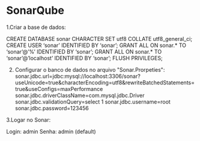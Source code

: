 # SonarQube

1.Criar a base de dados: 

CREATE DATABASE sonar CHARACTER SET utf8 COLLATE utf8_general_ci;
CREATE USER ‘sonar’ IDENTIFIED BY ‘sonar’;
GRANT ALL ON sonar.* TO ‘sonar’@’%’ IDENTIFIED BY ‘sonar’;
GRANT ALL ON sonar.* TO ‘sonar’@’localhost’ IDENTIFIED BY ‘sonar’;
FLUSH PRIVILEGES;

2. Configurar o banco de dados no arquivo "Sonar.Prorpeties": 
sonar.jdbc.url=jdbc:mysql://localhost:3306/sonar?useUnicode=true&characterEncoding=utf8&rewriteBatchedStatements=true&useConfigs=maxPerformance
sonar.jdbc.driverClassName=com.mysql.jdbc.Driver
sonar.jdbc.validationQuery=select 1
sonar.jdbc.username=root
sonar.jdbc.password=123456

3.Logar no Sonar: 

Login: admin 
Senha: admin 
(default) 



